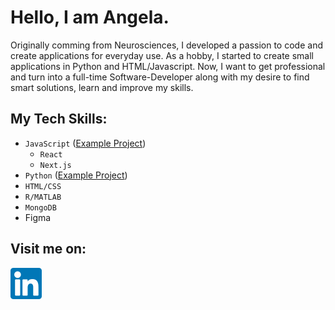 # Hello, I am Angela.

Originally comming from Neurosciences, I developed a passion to code and create applications for everyday use. As a hobby, I started to create small applications in Python and HTML/Javascript. Now, I want to get professional and turn into a full-time Software-Developer along with my desire to find smart solutions, learn and improve my skills.


## My Tech Skills:
- `JavaScript` ([Example Project](https://github.com/AHen-C0de/capstone-project))
  - `React`
  - `Next.js`
- `Python` ([Example Project](https://github.com/AHen-C0de/Black-Jack-GUI-version))
- `HTML/CSS`
- `R/MATLAB`
- `MongoDB`
- Figma


## Visit me on:
[![linkedin](./linkedin-logo.svg)](https://www.linkedin.com/in/angela-hentschel-b176a4255/)


